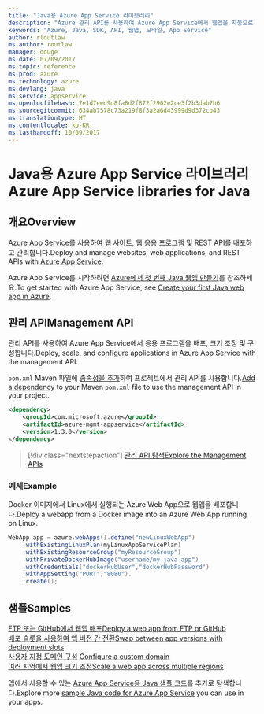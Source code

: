 ```yaml
---
title: "Java용 Azure App Service 라이브러리"
description: "Azure 관리 API를 사용하여 Azure App Service에서 웹앱을 자동으로 배포합니다."
keywords: "Azure, Java, SDK, API, 웹앱, 모바일, App Service"
author: rloutlaw
ms.author: routlaw
manager: douge
ms.date: 07/09/2017
ms.topic: reference
ms.prod: azure
ms.technology: azure
ms.devlang: java
ms.service: appservice
ms.openlocfilehash: 7e1d7eed9d8fa8d2f872f2902e2ce3f2b3dab7b6
ms.sourcegitcommit: 634ab7578c73a219f8f3a2a6d43999d9d372cb43
ms.translationtype: HT
ms.contentlocale: ko-KR
ms.lasthandoff: 10/09/2017
---
```

# <a name="azure-app-service-libraries-for-java"></a><span data-ttu-id="9d57f-104">Java용 Azure App Service 라이브러리</span><span class="sxs-lookup"><span data-stu-id="9d57f-104">Azure App Service libraries for Java</span></span>

## <a name="overview"></a><span data-ttu-id="9d57f-105">개요</span><span class="sxs-lookup"><span data-stu-id="9d57f-105">Overview</span></span>

<span data-ttu-id="9d57f-106">[Azure App Service](/azure/app-service)를 사용하여 웹 사이트, 웹 응용 프로그램 및 REST API를 배포하고 관리합니다.</span><span class="sxs-lookup"><span data-stu-id="9d57f-106">Deploy and manage websites, web applications, and REST APIs with [Azure App Service](/azure/app-service).</span></span>

<span data-ttu-id="9d57f-107">Azure App Service를 시작하려면 [Azure에서 첫 번째 Java 웹앱 만들기](/azure/app-service-web/app-service-web-get-started-java)를 참조하세요.</span><span class="sxs-lookup"><span data-stu-id="9d57f-107">To get started with Azure App Service, see [Create your first Java web app in Azure](/azure/app-service-web/app-service-web-get-started-java).</span></span>

## <a name="management-api"></a><span data-ttu-id="9d57f-108">관리 API</span><span class="sxs-lookup"><span data-stu-id="9d57f-108">Management API</span></span>

<span data-ttu-id="9d57f-109">관리 API를 사용하여 Azure App Service에서 응용 프로그램을 배포, 크기 조정 및 구성합니다.</span><span class="sxs-lookup"><span data-stu-id="9d57f-109">Deploy, scale, and configure applications in Azure App Service with the management API.</span></span>

<span data-ttu-id="9d57f-110">`pom.xml` Maven 파일에 [종속성을 추가](https://maven.apache.org/guides/getting-started/index.html#How_do_I_use_external_dependencies)하여 프로젝트에서 관리 API를 사용합니다.</span><span class="sxs-lookup"><span data-stu-id="9d57f-110">[Add a dependency](https://maven.apache.org/guides/getting-started/index.html#How_do_I_use_external_dependencies) to your Maven `pom.xml` file to use the management API in your project.</span></span>

```XML
<dependency>
    <groupId>com.microsoft.azure</groupId>
    <artifactId>azure-mgmt-appservice</artifactId>
    <version>1.3.0</version>
</dependency>
```   

> [!div class="nextstepaction"]
> [<span data-ttu-id="9d57f-111">관리 API 탐색</span><span class="sxs-lookup"><span data-stu-id="9d57f-111">Explore the Management APIs</span></span>](/java/api/overview/azure)

### <a name="example"></a><span data-ttu-id="9d57f-112">예제</span><span class="sxs-lookup"><span data-stu-id="9d57f-112">Example</span></span>

<span data-ttu-id="9d57f-113">Docker 이미지에서 Linux에서 실행되는 Azure Web App으로 웹앱을 배포합니다.</span><span class="sxs-lookup"><span data-stu-id="9d57f-113">Deploy a webapp from a Docker image into an Azure Web App running on Linux.</span></span>

```java
WebApp app = azure.webApps().define("newLinuxWebApp")
    .withExistingLinuxPlan(myLinuxAppServicePlan)
    .withExistingResourceGroup("myResourceGroup")
    .withPrivateDockerHubImage("username/my-java-app")
    .withCredentials("dockerHubUser","dockerHubPassword")
    .withAppSetting("PORT","8080").
    .create();
```

## <a name="samples"></a><span data-ttu-id="9d57f-114">샘플</span><span class="sxs-lookup"><span data-stu-id="9d57f-114">Samples</span></span>

<span data-ttu-id="9d57f-115">[FTP 또는 GitHub에서 웹앱 배포][1]</span><span class="sxs-lookup"><span data-stu-id="9d57f-115">[Deploy a web app from FTP or GitHub][1]</span></span>  
<span data-ttu-id="9d57f-116">[배포 슬롯을 사용하여 앱 버전 간 전환][2]</span><span class="sxs-lookup"><span data-stu-id="9d57f-116">[Swap between app versions with deployment slots][2]</span></span>  
<span data-ttu-id="9d57f-117">[사용자 지정 도메인 구성][3] </span><span class="sxs-lookup"><span data-stu-id="9d57f-117">[Configure a custom domain][3] </span></span>  
<span data-ttu-id="9d57f-118">[여러 지역에서 웹앱 크기 조정][4]</span><span class="sxs-lookup"><span data-stu-id="9d57f-118">[Scale a web app across multiple regions][4]</span></span>   

<span data-ttu-id="9d57f-119">앱에서 사용할 수 있는 [Azure App Service용 Java 샘플 코드](https://azure.microsoft.com/resources/samples/?platform=java&term=appservice)를 추가로 탐색합니다.</span><span class="sxs-lookup"><span data-stu-id="9d57f-119">Explore more [sample Java code for Azure App Service](https://azure.microsoft.com/resources/samples/?platform=java&term=appservice) you can use in your apps.</span></span>

[1]: ../docs-ref-conceptual/java-sdk-configure-webapp-sources.md
[2]: https://azure.microsoft.com/resources/samples/app-service-java-manage-staging-and-production-slots-for-web-apps/
[3]: https://azure.microsoft.com/resources/samples/app-service-java-manage-web-apps-with-custom-domains/
[4]: https://azure.microsoft.com/resources/samples/app-service-java-scale-web-apps-on-linux/
